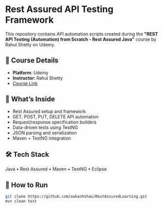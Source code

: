 # Rest Assured API Testing Framework

This repository contains API automation scripts created during the **"REST API Testing (Automation) from Scratch - Rest Assured Java"** course by Rahul Shetty on Udemy.

## 📘 Course Details
- **Platform**: Udemy  
- **Instructor**: Rahul Shetty  
- [Course Link](https://www.udemy.com/course/rest-api-automation-testing-rest-assured/)

## 🚀 What’s Inside
- Rest Assured setup and framework
- GET, POST, PUT, DELETE API automation
- Request/response specification builders
- Data-driven tests using TestNG
- JSON parsing and serialization
- Maven + TestNG integration

## 🛠️ Tech Stack
Java • Rest Assured • Maven • TestNG • Eclipse

## 📁 How to Run
```bash
git clone https://github.com/aakashshau/RestAssuredLearning.git
mvn clean test
